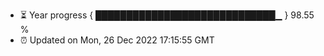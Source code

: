 - ⏳ Year progress { █████████████████████████████▁ } 98.55 %
- ⏰ Updated on Mon, 26 Dec 2022 17:15:55 GMT

